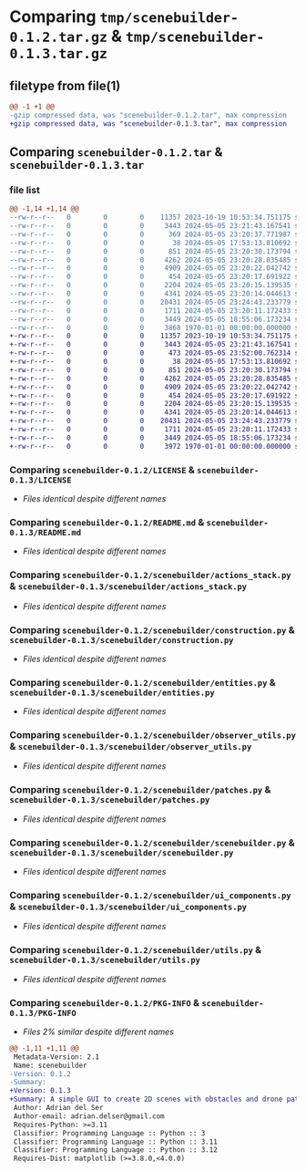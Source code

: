 # Comparing `tmp/scenebuilder-0.1.2.tar.gz` & `tmp/scenebuilder-0.1.3.tar.gz`

## filetype from file(1)

```diff
@@ -1 +1 @@
-gzip compressed data, was "scenebuilder-0.1.2.tar", max compression
+gzip compressed data, was "scenebuilder-0.1.3.tar", max compression
```

## Comparing `scenebuilder-0.1.2.tar` & `scenebuilder-0.1.3.tar`

### file list

```diff
@@ -1,14 +1,14 @@
--rw-r--r--   0        0        0    11357 2023-10-19 10:53:34.751175 scenebuilder-0.1.2/LICENSE
--rw-r--r--   0        0        0     3443 2024-05-05 23:21:43.167541 scenebuilder-0.1.2/README.md
--rw-r--r--   0        0        0      369 2024-05-05 23:20:37.771987 scenebuilder-0.1.2/pyproject.toml
--rw-r--r--   0        0        0       38 2024-05-05 17:53:13.810692 scenebuilder-0.1.2/scenebuilder/__init__.py
--rw-r--r--   0        0        0      851 2024-05-05 23:20:30.173794 scenebuilder-0.1.2/scenebuilder/actions_stack.py
--rw-r--r--   0        0        0     4262 2024-05-05 23:20:28.835485 scenebuilder-0.1.2/scenebuilder/construction.py
--rw-r--r--   0        0        0     4909 2024-05-05 23:20:22.042742 scenebuilder-0.1.2/scenebuilder/entities.py
--rw-r--r--   0        0        0      454 2024-05-05 23:20:17.691922 scenebuilder-0.1.2/scenebuilder/mixins.py
--rw-r--r--   0        0        0     2204 2024-05-05 23:20:15.139535 scenebuilder-0.1.2/scenebuilder/observer_utils.py
--rw-r--r--   0        0        0     4341 2024-05-05 23:20:14.044613 scenebuilder-0.1.2/scenebuilder/patches.py
--rw-r--r--   0        0        0    20431 2024-05-05 23:24:43.233779 scenebuilder-0.1.2/scenebuilder/scenebuilder.py
--rw-r--r--   0        0        0     1711 2024-05-05 23:20:11.172433 scenebuilder-0.1.2/scenebuilder/ui_components.py
--rw-r--r--   0        0        0     3449 2024-05-05 18:55:06.173234 scenebuilder-0.1.2/scenebuilder/utils.py
--rw-r--r--   0        0        0     3868 1970-01-01 00:00:00.000000 scenebuilder-0.1.2/PKG-INFO
+-rw-r--r--   0        0        0    11357 2023-10-19 10:53:34.751175 scenebuilder-0.1.3/LICENSE
+-rw-r--r--   0        0        0     3443 2024-05-05 23:21:43.167541 scenebuilder-0.1.3/README.md
+-rw-r--r--   0        0        0      473 2024-05-05 23:52:00.762314 scenebuilder-0.1.3/pyproject.toml
+-rw-r--r--   0        0        0       38 2024-05-05 17:53:13.810692 scenebuilder-0.1.3/scenebuilder/__init__.py
+-rw-r--r--   0        0        0      851 2024-05-05 23:20:30.173794 scenebuilder-0.1.3/scenebuilder/actions_stack.py
+-rw-r--r--   0        0        0     4262 2024-05-05 23:20:28.835485 scenebuilder-0.1.3/scenebuilder/construction.py
+-rw-r--r--   0        0        0     4909 2024-05-05 23:20:22.042742 scenebuilder-0.1.3/scenebuilder/entities.py
+-rw-r--r--   0        0        0      454 2024-05-05 23:20:17.691922 scenebuilder-0.1.3/scenebuilder/mixins.py
+-rw-r--r--   0        0        0     2204 2024-05-05 23:20:15.139535 scenebuilder-0.1.3/scenebuilder/observer_utils.py
+-rw-r--r--   0        0        0     4341 2024-05-05 23:20:14.044613 scenebuilder-0.1.3/scenebuilder/patches.py
+-rw-r--r--   0        0        0    20431 2024-05-05 23:24:43.233779 scenebuilder-0.1.3/scenebuilder/scenebuilder.py
+-rw-r--r--   0        0        0     1711 2024-05-05 23:20:11.172433 scenebuilder-0.1.3/scenebuilder/ui_components.py
+-rw-r--r--   0        0        0     3449 2024-05-05 18:55:06.173234 scenebuilder-0.1.3/scenebuilder/utils.py
+-rw-r--r--   0        0        0     3972 1970-01-01 00:00:00.000000 scenebuilder-0.1.3/PKG-INFO
```

### Comparing `scenebuilder-0.1.2/LICENSE` & `scenebuilder-0.1.3/LICENSE`

 * *Files identical despite different names*

### Comparing `scenebuilder-0.1.2/README.md` & `scenebuilder-0.1.3/README.md`

 * *Files identical despite different names*

### Comparing `scenebuilder-0.1.2/scenebuilder/actions_stack.py` & `scenebuilder-0.1.3/scenebuilder/actions_stack.py`

 * *Files identical despite different names*

### Comparing `scenebuilder-0.1.2/scenebuilder/construction.py` & `scenebuilder-0.1.3/scenebuilder/construction.py`

 * *Files identical despite different names*

### Comparing `scenebuilder-0.1.2/scenebuilder/entities.py` & `scenebuilder-0.1.3/scenebuilder/entities.py`

 * *Files identical despite different names*

### Comparing `scenebuilder-0.1.2/scenebuilder/observer_utils.py` & `scenebuilder-0.1.3/scenebuilder/observer_utils.py`

 * *Files identical despite different names*

### Comparing `scenebuilder-0.1.2/scenebuilder/patches.py` & `scenebuilder-0.1.3/scenebuilder/patches.py`

 * *Files identical despite different names*

### Comparing `scenebuilder-0.1.2/scenebuilder/scenebuilder.py` & `scenebuilder-0.1.3/scenebuilder/scenebuilder.py`

 * *Files identical despite different names*

### Comparing `scenebuilder-0.1.2/scenebuilder/ui_components.py` & `scenebuilder-0.1.3/scenebuilder/ui_components.py`

 * *Files identical despite different names*

### Comparing `scenebuilder-0.1.2/scenebuilder/utils.py` & `scenebuilder-0.1.3/scenebuilder/utils.py`

 * *Files identical despite different names*

### Comparing `scenebuilder-0.1.2/PKG-INFO` & `scenebuilder-0.1.3/PKG-INFO`

 * *Files 2% similar despite different names*

```diff
@@ -1,11 +1,11 @@
 Metadata-Version: 2.1
 Name: scenebuilder
-Version: 0.1.2
-Summary: 
+Version: 0.1.3
+Summary: A simple GUI to create 2D scenes with obstacles and drone paths for multi-agent path planning algorithms
 Author: Adrian del Ser
 Author-email: adrian.delser@gmail.com
 Requires-Python: >=3.11
 Classifier: Programming Language :: Python :: 3
 Classifier: Programming Language :: Python :: 3.11
 Classifier: Programming Language :: Python :: 3.12
 Requires-Dist: matplotlib (>=3.8.0,<4.0.0)
```

